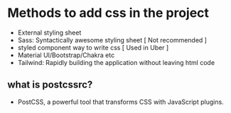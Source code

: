 # Methods to add css in the project

- External styling sheet
- Sass: Syntactically awesome styling sheet [ Not recommended ]
- styled component way to write css [ Used in Uber ]
- Material UI/Bootstrap/Chakra etc
- Tailwind: Rapidly building the application without leaving html code


## what is postcssrc?
- PostCSS, a powerful tool that transforms CSS with JavaScript plugins. 